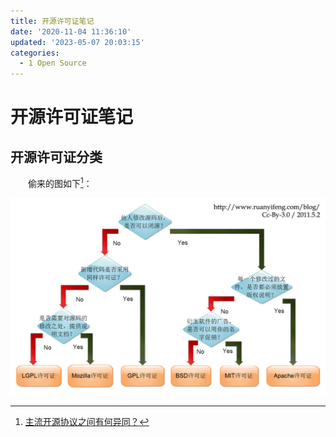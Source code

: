 ```yaml
---
title: 开源许可证笔记
date: '2020-11-04 11:36:10'
updated: '2023-05-07 20:03:15'
categories:
  - 1 Open Source
---
```

# 开源许可证笔记

## 开源许可证分类

　　偷来的图如下[^1]：

![](Open_Source_License_Notes/1.jpg)

[^1]: [主流开源协议之间有何异同？](https://www.zhihu.com/question/19568896)


